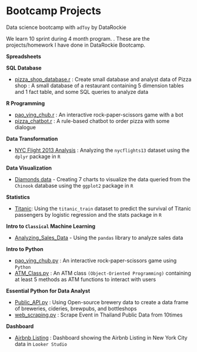 # Bootcamp Projects

Data science bootcamp with `adToy` by DataRockie

We learn 10 sprint during 4 month program. . These are the projects/homework I have done in DataRockie Bootcamp.

**Spreadsheets**

**SQL Database**
- [pizza_shop_database.r](https://github.com/Jintawee-s/bootcamp_projects/blob/main/SQL%20Database/pizza_shop_database.r) : Create small database and analyst data of Pizza shop : A small database of a restaurant containing 5 dimension tables and 1 fact table, and some SQL queries to analyze data

**R Programming**
- [pao_ying_chub.r](https://github.com/Jintawee-s/bootcamp_projects/blob/main/R%20Programming/pao_ying_chub.r) : An interactive rock-paper-scissors game with a bot
- [pizza_chatbot.r](https://github.com/Jintawee-s/bootcamp_projects/blob/main/R%20Programming/pizza_chatbot.r) : A rule-based chatbot to order pizza with some dialogue

**Data Transformation**
- [NYC Flight 2013 Analysis](https://github.com/Jintawee-s/bootcamp_projects/blob/main/NYC%20Flights%202013%20Analysis.r) : Analyzing the `nycflights13` dataset using the `dplyr` package in `R`

**Data Visualization**
- [Diamonds data](https://github.com/Jintawee-s/bootcamp_projects/blob/main/diamonds%20data-visualization.pdf) - Creating 7 charts to visualize the data queried from the `Chinook` database using the `ggplot2` package in `R`

**Statistics**
- [Titanic](https://github.com/Jintawee-s/bootcamp_projects/blob/main/Titanic_%20Logistic%20regression.pdf): Using the `titanic_train` dataset to predict the survival of Titanic passengers by logistic regression and the stats package in `R`

**Intro to `Classical` Machine Learning**
- [Analyzing_Sales_Data](https://github.com/Jintawee-s/bootcamp_projects/blob/main/Python/Course%20Pandas%20Foundation%20-%20Final%20Project.ipynb) - Using the `pandas` library to analyze sales data

**Intro to Python**
- [pao_ying_chub.py](https://github.com/Jintawee-s/bootcamp_projects/blob/main/Python/pao_ying_chub.py) : An interactive rock-paper-scissors game using `Python`
- [ATM_Class.py](https://github.com/Jintawee-s/bootcamp_projects/blob/main/Python/ATM_class.py) : An ATM class `(Object-Oriented Programming)` containing at least 5 methods as ATM functions to interact with users

**Essential Python for Data Analyst**
- [Public_API.py](https://github.com/Jintawee-s/bootcamp_projects/blob/main/Python/Public_API.py) : Using Open-source brewery data to create a data frame of breweries, cideries, brewpubs, and bottleshops
- [web_scraping.py](https://github.com/Jintawee-s/bootcamp_projects/blob/main/Python/web_scraping.py) : Scrape Event in Thailand Public Data from 10times

**Dashboard**
- [Airbnb Listing](https://lookerstudio.google.com/reporting/d3b6d1b5-cde4-4aac-94a5-cf3c4f9724e3) : Dashboard showing the Airbnb Listing in New York City data in `Looker Studio`
